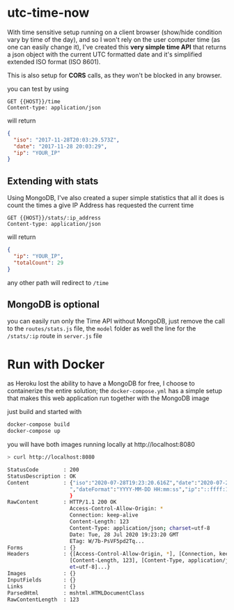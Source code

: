 # utc-time-now

With time sensitive setup running on a client browser (show/hide condition vary by time of the day), and so I won't rely on the user computer time (as one can easily change it), I've created this **very simple time API** that returns a json object with the current UTC formatted date and it's simplified extended ISO format (ISO 8601).

This is also setup for **CORS** calls, as they won't be blocked in any browser.

you can test by using

```text
GET {{HOST}}/time
Content-type: application/json
```

will return

```json
{
  "iso": "2017-11-28T20:03:29.573Z",
  "date": "2017-11-28 20:03:29",
  "ip": "YOUR_IP"
}
```

## Extending with stats

Using MongoDB, I've also created a super simple statistics that all it does is count the times a give IP Address has requested the current time

```text
GET {{HOST}}/stats/:ip_address
Content-type: application/json
```

will return

```json
{
  "ip": "YOUR_IP",
  "totalCount": 29
}
```

any other path will redirect to `/time`

## MongoDB is optional

you can easily run only the Time API without MongoDB, just remove the call to the `routes/stats.js` file, the `model` folder as well the line for the `/stats/:ip` route in `server.js` file

# Run with Docker

as Heroku lost the ability to have a MongoDB for free, I choose to containerize the entire solution; the `docker-compose.yml` has a simple setup that makes this web application run together with the MongoDB image

just build and started with

```bash
docker-compose build
docker-compose up
```

you will have both images running locally at http://localhost:8080

```bash
> curl http://localhost:8080

StatusCode        : 200
StatusDescription : OK
Content           : {"iso":"2020-07-28T19:23:20.616Z","date":"2020-07-28 19:23:20 
                    ","dateFormat":"YYYY-MM-DD HH:mm:ss","ip":"::ffff:172.19.0.1" 
                    }
RawContent        : HTTP/1.1 200 OK
                    Access-Control-Allow-Origin: *
                    Connection: keep-alive
                    Content-Length: 123
                    Content-Type: application/json; charset=utf-8
                    Date: Tue, 28 Jul 2020 19:23:20 GMT
                    ETag: W/7b-PsVF5pd2Tq...
Forms             : {}
Headers           : {[Access-Control-Allow-Origin, *], [Connection, keep-alive], 
                    [Content-Length, 123], [Content-Type, application/json; chars 
                    et=utf-8]...}
Images            : {}
InputFields       : {}
Links             : {}
ParsedHtml        : mshtml.HTMLDocumentClass
RawContentLength  : 123
```
